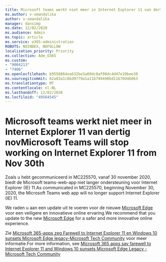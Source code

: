 ```yaml
---
title: Microsoft teams werkt niet meer in Internet Explorer 11 van dertig nov
ms.author: v-smandalika
author: v-smandalika
manager: dansimp
ms.date: 12/02/2020
ms.audience: Admin
ms.topic: article
ms.service: o365-administration
ROBOTS: NOINDEX, NOFOLLOW
localization_priority: Priority
ms.collection: Adm_O365
ms.custom:
- "9004213"
- "7406"
ms.openlocfilehash: b9558864ea632be3a69dc8af98dc4d47e19bee30
ms.sourcegitcommit: 62a83a1c6bd9779a1a11b749490bd11670d4b063
ms.translationtype: MT
ms.contentlocale: nl-NL
ms.lasthandoff: 12/02/2020
ms.locfileid: "49564545"
---
```

# <a name="microsoft-teams-will-stop-working-on-internet-explorer-11-from-nov-30th"></a><span data-ttu-id="0f8b4-102">Microsoft teams werkt niet meer in Internet Explorer 11 van dertig nov</span><span class="sxs-lookup"><span data-stu-id="0f8b4-102">Microsoft Teams will stop working on Internet Explorer 11 from Nov 30th</span></span>

<span data-ttu-id="0f8b4-103">Zoals u hebt gecommuniceerd in MC225570, vanaf 30 november 2020, biedt de Microsoft teams-web-app niet langer ondersteuning voor Internet Explorer (IE) 11.</span><span class="sxs-lookup"><span data-stu-id="0f8b4-103">As communicated in MC225570,  beginning November 30, 2020, the Microsoft Teams web app will no longer support Internet Explorer (IE) 11.</span></span> 

<span data-ttu-id="0f8b4-104">We raden u aan een update uit te voeren voor de nieuwe [Microsoft Edge](https://www.microsoft.com/edge) voor een veiligere en innovatieve online ervaring.</span><span class="sxs-lookup"><span data-stu-id="0f8b4-104">We recommend that you update to the new [Microsoft Edge](https://www.microsoft.com/edge) for a safer and more innovative online experience.</span></span> 

<span data-ttu-id="0f8b4-105">Zie [Microsoft 365-apps zeg Farewell to Internet Explorer 11 en Windows 10 sunsets Microsoft Edge legacy-Microsoft Tech Community](https://techcommunity.microsoft.com/t5/microsoft-365-blog/microsoft-365-apps-say-farewell-to-internet-explorer-11-and/ba-p/1591666) voor meer informatie.</span><span class="sxs-lookup"><span data-stu-id="0f8b4-105">For more information, see [Microsoft 365 apps say farewell to Internet Explorer 11 and Windows 10 sunsets Microsoft Edge Legacy - Microsoft Tech Community](https://techcommunity.microsoft.com/t5/microsoft-365-blog/microsoft-365-apps-say-farewell-to-internet-explorer-11-and/ba-p/1591666)</span></span>

